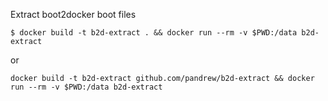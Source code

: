Extract boot2docker boot files

```
$ docker build -t b2d-extract . && docker run --rm -v $PWD:/data b2d-extract
```

or


```
docker build -t b2d-extract github.com/pandrew/b2d-extract && docker run --rm -v $PWD:/data b2d-extract
```
